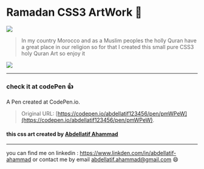 # Ramadan CSS3 ArtWork :100: 
![](https://i.imgur.com/Wdfabai.png)


> In my country Morocco and as a Muslim peoples the holly Quran have a great place in our religion so for that I created this small  pure CSS3 holy Quran Art so enjoy it

![](https://i.imgur.com/HBQ2E5J.png)

---- 


### check it at codePen :+1: 
 A Pen created at CodePen.io. 
 > Original URL: [https://codepen.io/abdellatif123456/pen/pmWPeW](https://codepen.io/abdellatif123456/pen/pmWPeW).

#### this css art  created by [**Abdellatif Ahammad**](https://www.linkden.com/in/abdellatif-ahammad)
---
you can find me on linkedin : https://www.linkden.com/in/abdellatif-ahammad
or contact me by email abdellatif.ahammad@gmail.com
:smile: 